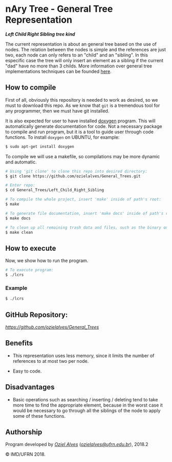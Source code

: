# nAry Tree - General Tree Representation

***Left Child Right Sibling tree kind***

The current representation is about an general tree based on the use of nodes. The relation between the nodes is simple and the references are just two, each node can only refers to an "child" and an "sibling". In this especific case the tree will only insert an element as a sibling if the current "dad" have no more than 3 childs. More information over general tree implementations techniques can be founded [here](http://www.inf.ufsc.br/~r.mello/ine5384/13-MetodosPesquisa2.pdf).

## How to compile

First of all, obviously this repository is needed to work as desired, so we must to download this repo. As we know that `git` is a tremendous tool for any programmer, then we must have git installed.

It is also expected for user to have installed [doxygen](https://en.wikipedia.org/wiki/Doxygen) program. This will automatically generate documentation for code. Not a necessary package to compile and run program, but it is a tool to guide user through code functions. To install `doxygen` on UBUNTU, for example:

```bash
$ sudo apt-get install doxygen
```
To compile we will use a makefile, so compilations may be more dynamic and automatic.
```bash
# Using 'git clone' to clone this repo into desired directory:
$ git clone https://github.com/ozielalves/General_Trees.git

# Enter repo:
$ cd General_Trees/Left_Child_Right_Sibling

# To compile the whole project, insert 'make' inside of path's root:
$ make

# To generate file documentation, insert 'make docs' inside of path's root:
$ make docs

# To clean up all remaining trash data and files, such as the binary ones, insert 'make clean':
$ make clean
```

## How to execute

Now, we show how to run the program. 
```bash
# To execute program:
$ ./lcrs
```

### Example

```bash
$ ./lcrs
```
## GitHub Repository:

*https://github.com/ozielalves/General_Trees*



## Benefits

- This representation uses less memory, since it limits the number of references to at most two per node.

- Easy to code.

## Disadvantages

- Basic operations such as searching / inserting / deleting tend to take more time to find the appropriate element, because in the worst case it would be necessary to go through all the siblings of the node to apply some of these functions.


## Authorship

Program developed by [_Oziel Alves_](https://github.com/ozielalves) (*ozielalves@ufrn.edu.br*), 2018.2

&copy; IMD/UFRN 2018.
